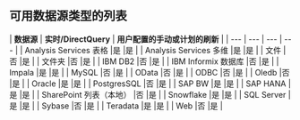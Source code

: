 ## <a name="list-of-available-data-source-types"></a>可用数据源类型的列表
| **数据源** | **实时/DirectQuery** | **用户配置的手动或计划的刷新** |
| --- | --- | --- | --- |
| Analysis Services 表格 |是 |是 |
| Analysis Services 多维 |是 |是 |
| 文件 |否 |是 |
| 文件夹 |否 |是 |
| IBM DB2 |否 |是 |
| IBM Informix 数据库 |否 |是 |
| Impala |是 |是 |
| MySQL |否 |是 |
| OData |否 |是 |
| ODBC |否 |是 |
| Oledb |否 |是 |
| Oracle |是 |是 |
| PostgresSQL |否 |是 |
| SAP BW |是 |是 |
| SAP HANA |是 |是 |
| SharePoint 列表（本地） |否 |是 |
| Snowflake |是 |是 |
| SQL Server |是 |是 |
| Sybase |否 |是 |
| Teradata |是 |是 |
| Web |否 |是 |

